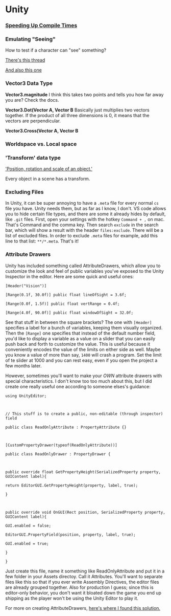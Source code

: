 # Unity

### [Speeding Up Compile Times](https://www.youtube.com/watch?v=eovjb5xn8y0)


### Emulating "Seeing"
How to test if a character can "see" something?

[There's this thread](https://answers.unity.com/questions/8003/how-can-i-know-if-a-gameobject-is-seen-by-a-partic.html)

[And also this one](https://answers.unity.com/questions/720447/if-game-object-is-in-cameras-field-of-view.html)

### Vector3 Data Type
**Vector3.magnitude**
I think this takes two points and tells you how far away you are? Check the docs.

**Vector3.Dot(Vector A, Vector B**
Basically just multiplies two vectors together. If the product of all three dimensions is 0, it means that the vectors are perpendicular.

**Vector3.Cross(Vector A, Vector B**

### Worldspace vs. Local space

### 'Transform' data type
['Position, rotation and scale of an object.'](https://docs.unity3d.com/ScriptReference/Transform.html)

Every object in a scene has a transform.

### Excluding Files
In Unity, it can be super annoying to have a `.meta` file for every normal `cs` file you have.  Unity needs them, but as far as I know, I don't. VS code allows you to hide certain file types, and there are some it already hides by default, like `.git` files. First, open your settings with the hotkey `Command + ,` on mac. That's Command and the comma key. Then search `exclude` in the search bar, which will show a result with the header `files:exclude`. There will be a list of excluded files. In order to exclude `.meta` files for example, add this line to that list:
`**/*.meta`. That's it!

### Attribute Drawers
Unity has included something called AttributeDrawers, which allow you to customize the look and feel of public variables you've exposed to the Unity Inspector in the editor. Here are some quick and useful ones:
```
[Header("Vision")]

[Range(0.1f, 30.0f)] public float lineOfSight = 3.6f;

[Range(0.0f, 1.5f)] public float vertRange = 0.4f;

[Range(4.0f, 90.0f)] public float windowOfSight = 32.0f;
```
See that stuff in between the square brackets? The one with `[Header]` specifies a label for a bunch of variables, keeping them visually organized. Then the `[Range]` one specifies that instead of the default number field, you'd like to display a variable as a value on a slider that you can easily push back and forth to customize the value. This is useful because it conveniently encodes the value of the limits on either side as well. Maybe you know a value of more than say, `1400` will crash a program. Set the limit of te slider at 1000 and you can rest easy, even if you open the project a few months later.

However, sometimes you'll want to make your *OWN* attribute drawers with special characteristics. I don't know too too much about this, but I did create one really useful one according to someone elses's guidance:

```
using UnityEditor;

  

// This stuff is to create a public, non-editable (through inspector) field

public class ReadOnlyAttribute : PropertyAttribute {}

  

[CustomPropertyDrawer(typeof(ReadOnlyAttribute))]

public class ReadOnlyDrawer : PropertyDrawer {

  

public override float GetPropertyHeight(SerializedProperty property, GUIContent label){

return EditorGUI.GetPropertyHeight(property, label, true);

}

  

public override void OnGUI(Rect position, SerializedProperty property, GUIContent label){

GUI.enabled = false;

EditorGUI.PropertyField(position, property, label, true);

GUI.enabled = true;

}

}
```

Just create this file, name it something like ReadOnlyAttribute and put it in a few folder in your Assets directoy. Call it Attributes. You'll want to separate files like this so that if you ever write Assembly Directives, the editor files are already grouped together. Also for production I guess; since this is editor-only behavior, you don't want it bloated down the game you end up shipping as the player won't be using the Unity Editor to play it.

For more on creating AttributeDrawers, [here's where I found this solution.](https://forum.unity.com/threads/how-do-you-disable-inspector-editing-of-a-public-variable.142100/)